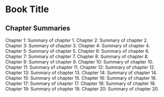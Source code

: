 # Book Title

## Chapter Summaries

Chapter 1: Summary of chapter 1.
Chapter 2: Summary of chapter 2.
Chapter 3: Summary of chapter 3.
Chapter 4: Summary of chapter 4.
Chapter 5: Summary of chapter 5.
Chapter 6: Summary of chapter 6.
Chapter 7: Summary of chapter 7.
Chapter 8: Summary of chapter 8.
Chapter 9: Summary of chapter 9.
Chapter 10: Summary of chapter 10.
Chapter 11: Summary of chapter 11.
Chapter 12: Summary of chapter 12.
Chapter 13: Summary of chapter 13.
Chapter 14: Summary of chapter 14.
Chapter 15: Summary of chapter 15.
Chapter 16: Summary of chapter 16.
Chapter 17: Summary of chapter 17.
Chapter 18: Summary of chapter 18.
Chapter 19: Summary of chapter 19.
Chapter 20: Summary of chapter 20.
